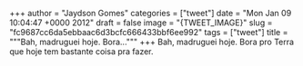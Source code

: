 
+++
author = "Jaydson Gomes"
categories = ["tweet"]
date = "Mon Jan 09 10:04:47 +0000 2012"
draft = false
image = "{TWEET_IMAGE}"
slug = "fc9687cc6da5ebbaac6d3bcfc666433bbf6ee992"
tags = ["tweet"]
title = """Bah, madruguei hoje. Bora..."""
+++
Bah, madruguei hoje. Bora pro Terra que hoje tem bastante coisa pra fazer.
